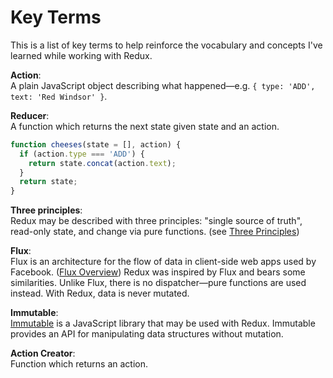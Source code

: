 # Key Terms
This is a list of key terms to help reinforce the vocabulary and concepts I've learned while working
with Redux.

**Action**:  
A plain JavaScript object describing what happened&mdash;e.g. `{ type: 'ADD', text: 'Red Windsor' }`.

**Reducer**:  
A function which returns the next state given state and an action.

```javascript
function cheeses(state = [], action) {
  if (action.type === 'ADD') {
    return state.concat(action.text);
  }
  return state;
}
```

**Three principles**:  
Redux may be described with three principles: "single source of truth", read-only state, and change
via pure functions. (see [Three Principles][redux-3])

**Flux**:  
Flux is an architecture for the flow of data in client-side web apps used by Facebook.
([Flux Overview][flux]) Redux was inspired by Flux and bears some similarities. Unlike Flux, there
is no dispatcher&mdash;pure functions are used instead. With Redux, data is never mutated.

**Immutable**:  
[Immutable][immutable] is a JavaScript library that may be used with Redux. Immutable provides an API for
manipulating data structures without mutation.

**Action Creator**:  
Function which returns an action.

[redux-3]: https://redux.js.org/introduction/threeprinciples
[flux]: https://facebook.github.io/flux/docs/in-depth-overview.html#content
[immutable]: https://facebook.github.io/immutable-js/
